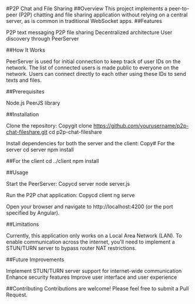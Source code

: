 #P2P Chat and File Sharing
##Overview
This project implements a peer-to-peer (P2P) chatting and file sharing application without relying on a central server, as is common in traditional WebSocket apps.
##Features

P2P text messaging
P2P file sharing
Decentralized architecture
User discovery through PeerServer

##How It Works

PeerServer is used for initial connection to keep track of user IDs on the network.
The list of connected users is made public to everyone on the network.
Users can connect directly to each other using these IDs to send texts and files.

##Prerequisites

Node.js
PeerJS library

##Installation

Clone the repository:
Copygit clone https://github.com/yourusername/p2p-chat-fileshare.git
cd p2p-chat-fileshare

Install dependencies for both the server and the client:
Copy# For the server
cd server
npm install

##For the client
cd ../client
npm install


##Usage

Start the PeerServer:
Copycd server
node server.js

Run the P2P chat application:
Copycd client
ng serve

Open your browser and navigate to http://localhost:4200 (or the port specified by Angular).

##Limitations

Currently, this application only works on a Local Area Network (LAN).
To enable communication across the internet, you'll need to implement a STUN/TURN server to bypass router NAT restrictions.

##Future Improvements

Implement STUN/TURN server support for internet-wide communication
Enhance security features
Improve user interface and user experience

##Contributing
Contributions are welcome! Please feel free to submit a Pull Request.
